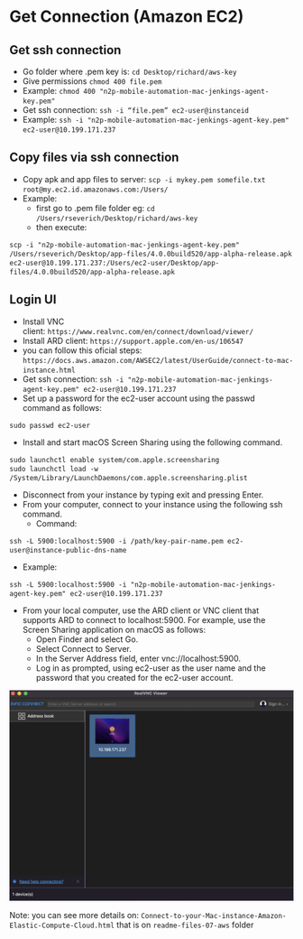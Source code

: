 # Get Connection (Amazon EC2)

## Get ssh connection

* Go folder where .pem key is:  ```cd Desktop/richard/aws-key```
* Give permissions ```chmod 400 file.pem``` 
* Example:  ```chmod 400 "n2p-mobile-automation-mac-jenkings-agent-key.pem"```
* Get ssh connection: ```ssh -i “file.pem” ec2-user@instanceid```
* Example: ```ssh -i "n2p-mobile-automation-mac-jenkings-agent-key.pem" ec2-user@10.199.171.237```


## Copy files via ssh connection
* Copy apk and app files to server: ```scp -i mykey.pem somefile.txt root@my.ec2.id.amazonaws.com:/Users/```
* Example: 
  * first go to .pem file folder eg: ```cd /Users/rseverich/Desktop/richard/aws-key```
  * then execute: 
```
scp -i "n2p-mobile-automation-mac-jenkings-agent-key.pem" /Users/rseverich/Desktop/app-files/4.0.0build520/app-alpha-release.apk  ec2-user@10.199.171.237:/Users/ec2-user/Desktop/app-files/4.0.0build520/app-alpha-release.apk
```


## Login UI
* Install VNC client: ```https://www.realvnc.com/en/connect/download/viewer/```
* Install ARD client: ```https://support.apple.com/en-us/106547```
* you can follow this oficial steps:  ```https://docs.aws.amazon.com/AWSEC2/latest/UserGuide/connect-to-mac-instance.html```
* Get ssh connection: ```ssh -i "n2p-mobile-automation-mac-jenkings-agent-key.pem" ec2-user@10.199.171.237```
* Set up a password for the ec2-user account using the passwd command as follows:  
```
sudo passwd ec2-user
```
* Install and start macOS Screen Sharing using the following command.
```
sudo launchctl enable system/com.apple.screensharing
sudo launchctl load -w /System/Library/LaunchDaemons/com.apple.screensharing.plist
```
* Disconnect from your instance by typing exit and pressing Enter.
* From your computer, connect to your instance using the following ssh command.
  * Command:
```
ssh -L 5900:localhost:5900 -i /path/key-pair-name.pem ec2-user@instance-public-dns-name
```
  * Example:
```
ssh -L 5900:localhost:5900 -i "n2p-mobile-automation-mac-jenkings-agent-key.pem" ec2-user@10.199.171.237
```

* From your local computer, use the ARD client or VNC client that supports ARD to connect to localhost:5900. 
For example, use the Screen Sharing application on macOS as follows:
  - Open Finder and select Go.
  - Select Connect to Server.
  - In the Server Address field, enter vnc://localhost:5900.
  - Log in as prompted, using ec2-user as the user name and the password that you created for the ec2-user account.

<p align="center">
  <img src="readme-files-07-aws/011-aws.png">
</p>

Note: you can see more details on: ```Connect-to-your-Mac-instance-Amazon-Elastic-Compute-Cloud.html``` that is on ```readme-files-07-aws``` folder
